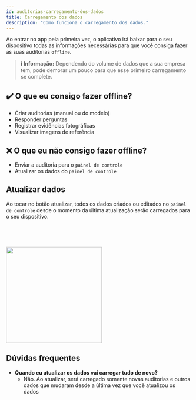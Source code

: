 ```yaml
---
id: auditorias-carregamento-dos-dados
title: Carregamento dos dados
description: "Como funciona o carregamento dos dados."
---
```


Ao entrar no app pela primeira vez, o aplicativo irá baixar para o seu dispositivo todas as informações necessárias para que você consiga fazer as suas auditorias `offline`.

> **ℹ️ Informação:** Dependendo do volume de dados que a sua empresa tem, pode demorar um pouco para que esse primeiro carregamento se complete.


## ✔️ O que eu consigo fazer offline?

- Criar auditorias (manual ou do modelo)
- Responder perguntas
- Registrar evidências fotográficas
- Visualizar imagens de referência

## ❌ O que eu não consigo fazer offline?

- Enviar a auditoria para o `painel de controle`
- Atualizar os dados do `painel de controle`

## Atualizar dados
Ao tocar no botão atualizar, todos os dados criados ou editados no `painel de controle` desde o momento da última atualização serão carregados para o seu dispositivo.

<img src="/img/atualizar-dados.gif" width="260" style="margin-top: 60px" />

## Dúvidas frequentes
- **Quando eu atualizar os dados vai carregar tudo de novo?**
    - Não. Ao atualizar, será carregado somente novas auditorias e outros dados que mudaram desde a última vez que você atualizou os dados
